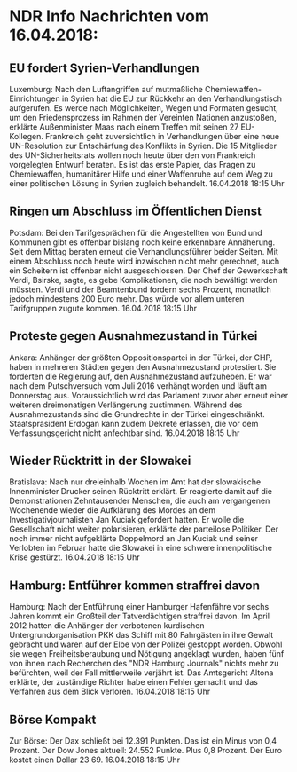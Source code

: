 # NDR Info Nachrichten vom 16.04.2018:


## EU fordert Syrien-Verhandlungen
Luxemburg: Nach den Luftangriffen auf mutmaßliche Chemiewaffen-Einrichtungen in Syrien hat die EU zur Rückkehr an den Verhandlungstisch aufgerufen. Es werde nach Möglichkeiten, Wegen und Formaten gesucht, um den Friedensprozess im Rahmen der Vereinten Nationen anzustoßen, erklärte Außenminister Maas nach einem Treffen mit seinen 27 EU-Kollegen. Frankreich geht zuversichtlich in Verhandlungen über eine neue UN-Resolution zur Entschärfung des Konflikts in Syrien. Die 15 Mitglieder des UN-Sicherheitsrats wollen noch heute über den von Frankreich vorgelegten Entwurf beraten. Es ist das erste Papier, das Fragen zu Chemiewaffen, humanitärer Hilfe und einer Waffenruhe auf dem Weg zu einer politischen Lösung in Syrien zugleich behandelt. 16.04.2018 18:15 Uhr 

## Ringen um Abschluss im Öffentlichen Dienst
Potsdam: Bei den Tarifgesprächen für die Angestellten von Bund und Kommunen gibt es offenbar bislang noch keine erkennbare Annäherung. Seit dem Mittag beraten erneut die Verhandlungsführer beider Seiten. Mit einem Abschluss noch heute wird inzwischen nicht mehr gerechnet, auch ein Scheitern ist offenbar nicht ausgeschlossen. Der Chef der Gewerkschaft Verdi, Bsirske, sagte, es gebe Komplikationen, die noch bewältigt werden müssten. Verdi und der Beamtenbund fordern sechs Prozent, monatlich jedoch mindestens 200 Euro mehr. Das würde vor allem unteren Tarifgruppen zugute kommen. 16.04.2018 18:15 Uhr 

## Proteste gegen Ausnahmezustand in Türkei
Ankara: Anhänger der größten Oppositionspartei in der Türkei, der CHP, haben in mehreren Städten gegen den Ausnahmezustand protestiert. Sie forderten die Regierung auf, den Ausnahmezustand aufzuheben. Er war nach dem Putschversuch vom Juli 2016 verhängt worden und läuft am Donnerstag aus. Voraussichtlich wird das Parlament zuvor aber erneut einer weiteren dreimonatigen Verlängerung zustimmen. Während des Ausnahmezustands sind die Grundrechte in der Türkei eingeschränkt. Staatspräsident Erdogan kann zudem Dekrete erlassen, die vor dem Verfassungsgericht nicht anfechtbar sind. 16.04.2018 18:15 Uhr 

## Wieder Rücktritt in der Slowakei
Bratislava: Nach nur dreieinhalb Wochen im Amt hat der slowakische Innenminister Drucker seinen Rücktritt erklärt. Er reagierte damit auf die Demonstrationen Zehntausender Menschen, die auch am vergangenen Wochenende wieder die Aufklärung des Mordes an dem Investigativjournalisten Jan Kuciak gefordert hatten. Er wolle die Gesellschaft nicht weiter polarisieren, erklärte der parteilose Politiker. Der noch immer nicht aufgeklärte Doppelmord an Jan Kuciak und seiner Verlobten im Februar hatte die Slowakei in eine schwere innenpolitische Krise gestürzt. 16.04.2018 18:15 Uhr 

## Hamburg: Entführer kommen straffrei davon
Hamburg: Nach der Entführung einer Hamburger Hafenfähre vor sechs Jahren kommt ein Großteil der Tatverdächtigen straffrei davon. Im April 2012 hatten die Anhänger der verbotenen kurdischen Untergrundorganisation PKK das Schiff mit 80 Fahrgästen in ihre Gewalt gebracht und waren auf der Elbe von der Polizei gestoppt worden. Obwohl sie wegen Freiheitsberaubung und Nötigung angeklagt wurden, haben fünf von ihnen nach Recherchen des "NDR Hamburg Journals" nichts mehr zu befürchten, weil der Fall mittlerweile verjährt ist. Das Amtsgericht Altona erklärte, der zuständige Richter habe einen Fehler gemacht und das Verfahren aus dem Blick verloren. 16.04.2018 18:15 Uhr 

## Börse Kompakt
Zur Börse: Der Dax schließt bei 12.391 Punkten. Das ist ein Minus von 0,4 Prozent. Der Dow Jones aktuell: 24.552 Punkte. Plus 0,8 Prozent. Der Euro kostet einen Dollar 23 69. 16.04.2018 18:15 Uhr 

